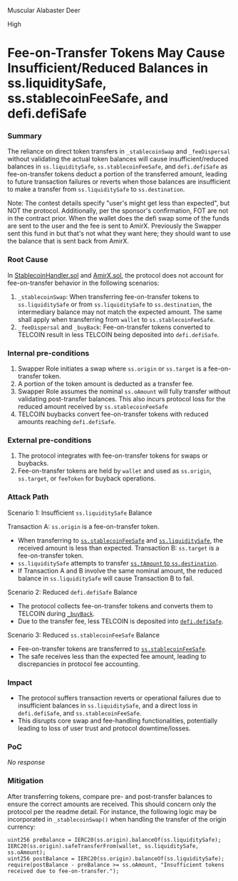 Muscular Alabaster Deer

High

# Fee-on-Transfer Tokens May Cause Insufficient/Reduced Balances in ss.liquiditySafe, ss.stablecoinFeeSafe, and defi.defiSafe

### Summary

The reliance on direct token transfers in `_stablecoinSwap` and `_feeDispersal` without validating the actual token balances will cause insufficient/reduced balances in `ss.liquiditySafe`, `ss.stablecoinFeeSafe`, and `defi.defiSafe` as fee-on-transfer tokens deduct a portion of the transferred amount, leading to future transaction failures or reverts when those balances are insufficient to make a transfer from `ss.liquiditySafe` to `ss.destination`.

Note: The contest details specify "user's might get less than expected", but NOT the protocol. Additionally, per the sponsor's confirmation, FOT are not in the contract prior. When the wallet does the defi swap some of the funds are sent to the user and the fee is sent to AmirX. Previously the Swapper sent this fund in but that's not what they want here; they should want to use the balance that is sent back from AmirX.

### Root Cause

In [StablecoinHandler.sol](https://github.com/sherlock-audit/2024-11-telcoin/blob/main/telcoin-audit/contracts/stablecoin/StablecoinHandler.sol#L155) and [AmirX.sol](https://github.com/sherlock-audit/2024-11-telcoin/blob/main/telcoin-audit/contracts/swap/AmirX.sol#L247-L251), the protocol does not account for fee-on-transfer behavior in the following scenarios:

1. `_stablecoinSwap`: When transferring fee-on-transfer tokens to `ss.liquiditySafe` or from `ss.liquiditySafe` to `ss.destination`, the intermediary balance may not match the expected amount. The same shall apply when transferring from `wallet` to `ss.stablecoinFeeSafe`.
2. `_feeDispersal` and `_buyBack`: Fee-on-transfer tokens converted to TELCOIN result in less TELCOIN being deposited into `defi.defiSafe`.

### Internal pre-conditions

1. Swapper Role initiates a swap where `ss.origin` or `ss.target` is a fee-on-transfer token.
2. A portion of the token amount is deducted as a transfer fee.
3. Swapper Role assumes the nominal `ss.oAmount` will fully transfer without validating post-transfer balances. This also incurs protocol loss for the reduced amount received by `ss.stablecoinFeeSafe`
4. TELCOIN buybacks convert fee-on-transfer tokens with reduced amounts reaching `defi.defiSafe`.

### External pre-conditions

1. The protocol integrates with fee-on-transfer tokens for swaps or buybacks.
2. Fee-on-transfer tokens are held by `wallet` and used as `ss.origin`, `ss.target`, or `feeToken` for buyback operations.

### Attack Path

Scenario 1: Insufficient `ss.liquiditySafe` Balance

Transaction A: `ss.origin` is a fee-on-transfer token.
- When transferring to [`ss.stablecoinFeeSafe`](https://github.com/sherlock-audit/2024-11-telcoin/blob/main/telcoin-audit/contracts/stablecoin/StablecoinHandler.sol#L154) and [`ss.liquiditySafe`](https://github.com/sherlock-audit/2024-11-telcoin/blob/main/telcoin-audit/contracts/stablecoin/StablecoinHandler.sol#L165), the received amount is less than expected.
Transaction B: `ss.target` is a fee-on-transfer token.
- `ss.liquiditySafe` attempts to transfer [`ss.tAmount` to `ss.destination`](https://github.com/sherlock-audit/2024-11-telcoin/blob/main/telcoin-audit/contracts/stablecoin/StablecoinHandler.sol#L175-L179).
- If Transaction A and B involve the same nominal amount, the reduced balance in `ss.liquiditySafe` will cause Transaction B to fail.

Scenario 2: Reduced `defi.defiSafe` Balance

- The protocol collects fee-on-transfer tokens and converts them to TELCOIN during [`_buyBack`](https://github.com/sherlock-audit/2024-11-telcoin/blob/main/telcoin-audit/contracts/swap/AmirX.sol#L247-L251).
- Due to the transfer fee, less TELCOIN is deposited into [`defi.defiSafe`](https://github.com/sherlock-audit/2024-11-telcoin/blob/main/telcoin-audit/contracts/swap/AmirX.sol#L211).

Scenario 3: Reduced `ss.stablecoinFeeSafe` Balance

- Fee-on-transfer tokens are transferred to [`ss.stablecoinFeeSafe`](https://github.com/sherlock-audit/2024-11-telcoin/blob/main/telcoin-audit/contracts/stablecoin/StablecoinHandler.sol#L154).
- The safe receives less than the expected fee amount, leading to discrepancies in protocol fee accounting.

### Impact

- The protocol suffers transaction reverts or operational failures due to insufficient balances in `ss.liquiditySafe`, and a direct loss in `defi.defiSafe`, and `ss.stablecoinFeeSafe`.
- This disrupts core swap and fee-handling functionalities, potentially leading to loss of user trust and protocol downtime/losses.

### PoC

_No response_

### Mitigation

After transferring tokens, compare pre- and post-transfer balances to ensure the correct amounts are received. This should concern only the protocol per the readme detail. For instance, the following logic may be incorporated in `_stablecoinSwap()` when handling the transfer of the origin currency:

```solidity
uint256 preBalance = IERC20(ss.origin).balanceOf(ss.liquiditySafe);
IERC20(ss.origin).safeTransferFrom(wallet, ss.liquiditySafe, ss.oAmount);
uint256 postBalance = IERC20(ss.origin).balanceOf(ss.liquiditySafe);
require(postBalance - preBalance >= ss.oAmount, "Insufficient tokens received due to fee-on-transfer.");
```